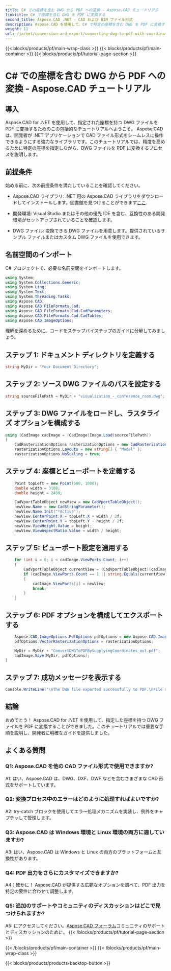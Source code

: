 ```yaml
---
title: C# での座標を含む DWG から PDF への変換 - Aspose.CAD チュートリアル
linktitle: C# で座標を含む DWG を PDF に変換する
second_title: Aspose.CAD .NET - CAD および BIM ファイル形式
description: Aspose.CAD を使用して、C# で特定の座標を含む DWG を PDF に変換する方法を学習します。正確かつ効率的に CAD ファイルを変換するには、ステップバイステップのガイドに従ってください。
weight: 11
url: /ja/net/conversion-and-export/converting-dwg-to-pdf-with-coordinates/
---
```


{{< blocks/products/pf/main-wrap-class >}}
{{< blocks/products/pf/main-container >}}
{{< blocks/products/pf/tutorial-page-section >}}

# C# での座標を含む DWG から PDF への変換 - Aspose.CAD チュートリアル

## 導入

Aspose.CAD for .NET を使用して、指定された座標を持つ DWG ファイルを PDF に変換するためのこの包括的なチュートリアルへようこそ。 Aspose.CAD は、開発者が .NET アプリケーションで CAD ファイル形式をシームレスに操作できるようにする強力なライブラリです。このチュートリアルでは、精度を高めるために特定の座標を指定しながら、DWG ファイルを PDF に変換するプロセスを説明します。

## 前提条件

始める前に、次の前提条件を満たしていることを確認してください。

- Aspose.CAD ライブラリ: .NET 用の Aspose.CAD ライブラリをダウンロードしてインストールします。図書館を見つけることができます[ここ](https://releases.aspose.com/cad/net/).

- 開発環境: Visual Studio またはその他の優先 IDE を含む、互換性のある開発環境がセットアップされていることを確認します。

- DWG ファイル: 変換できる DWG ファイルを用意します。提供されているサンプル ファイルまたはカスタム DWG ファイルを使用できます。

## 名前空間のインポート

C# プロジェクトで、必要な名前空間をインポートします。

```csharp
using System;
using System.Collections.Generic;
using System.Linq;
using System.Text;
using System.Threading.Tasks;
using Aspose.CAD;
using Aspose.CAD.FileFormats.Cad;
using Aspose.CAD.FileFormats.Cad.CadParameters;
using Aspose.CAD.FileFormats.Cad.CadTables;
using Aspose.CAD.ImageOptions;
```

理解を深めるために、コードをステップバイステップのガイドに分解してみましょう。

## ステップ 1: ドキュメント ディレクトリを定義する

```csharp
string MyDir = "Your Document Directory";
```

## ステップ 2: ソース DWG ファイルのパスを設定する

```csharp
string sourceFilePath = MyDir + "visualization_-_conference_room.dwg";
```

## ステップ 3: DWG ファイルをロードし、ラスタライズ オプションを構成する

```csharp
using (CadImage cadImage = (CadImage)Image.Load(sourceFilePath))
{
    CadRasterizationOptions rasterizationOptions = new CadRasterizationOptions();
    rasterizationOptions.Layouts = new string[] { "Model" };
    rasterizationOptions.NoScaling = true;
```

## ステップ 4: 座標とビューポートを定義する

```csharp
    Point topLeft = new Point(500, 1000);
    double width = 3108;
    double height = 2489;

    CadVportTableObject newView = new CadVportTableObject();
    newView.Name = new CadStringParameter();
    newView.Name.Init("*Active");
    newView.CenterPoint.X = topLeft.X + width / 2f;
    newView.CenterPoint.Y = topLeft.Y - height / 2f;
    newView.ViewHeight.Value = height;
    newView.ViewAspectRatio.Value = width / height;
```

## ステップ 5: ビューポート設定を適用する

```csharp
    for (int i = 0; i < cadImage.ViewPorts.Count; i++)
    {
        CadVportTableObject currentView = (CadVportTableObject)(cadImage.ViewPorts[i]);
        if (cadImage.ViewPorts.Count == 1 || string.Equals(currentView.Name.Value.ToLowerInvariant(), "*active"))
        {
            cadImage.ViewPorts[i] = newView;
            break;
        }
    }
```

## ステップ 6: PDF オプションを構成してエクスポートする

```csharp
    Aspose.CAD.ImageOptions.PdfOptions pdfOptions = new Aspose.CAD.ImageOptions.PdfOptions();
    pdfOptions.VectorRasterizationOptions = rasterizationOptions;

    MyDir = MyDir + "ConvertDWGToPDFBySupplyingCoordinates_out.pdf";
    cadImage.Save(MyDir, pdfOptions);
}
```

## ステップ 7: 成功メッセージを表示する

```csharp
Console.WriteLine("\nThe DWG file exported successfully to PDF.\nFile saved at " + MyDir);
```

## 結論

おめでとう！ Aspose.CAD for .NET を使用して、指定した座標を持つ DWG ファイルを PDF に変換することができました。このチュートリアルでは重要な手順を説明し、開発者に明確なガイドを提供しました。

## よくある質問

### Q1: Aspose.CAD を他の CAD ファイル形式で使用できますか?

A1: はい、Aspose.CAD は、DWG、DXF、DWF などを含むさまざまな CAD 形式をサポートしています。

### Q2: 変換プロセス中のエラーはどのように処理すればよいですか?

A2: try-catch ブロックを使用してエラー処理メカニズムを実装し、例外をキャプチャして管理します。

### Q3: Aspose.CAD は Windows 環境と Linux 環境の両方に適していますか?

A3: はい、Aspose.CAD は Windows と Linux の両方のプラットフォームと互換性があります。

### Q4: PDF 出力をさらにカスタマイズできますか?

A4：確かに！ Aspose.CAD が提供する広範なオプションを調べて、PDF 出力を特定の要件に合わせて調整します。

### Q5: 追加のサポートやコミュニティのディスカッションはどこで見つけられますか?

A5: にアクセスしてください。[Aspose.CAD フォーラム](https://forum.aspose.com/c/cad/19)コミュニティのサポートとディスカッションのために。
{{< /blocks/products/pf/tutorial-page-section >}}

{{< /blocks/products/pf/main-container >}}
{{< /blocks/products/pf/main-wrap-class >}}

{{< blocks/products/products-backtop-button >}}
